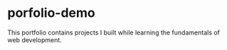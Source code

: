 # porfolio-demo
This portfolio contains projects I built while learning the fundamentals of web development.
